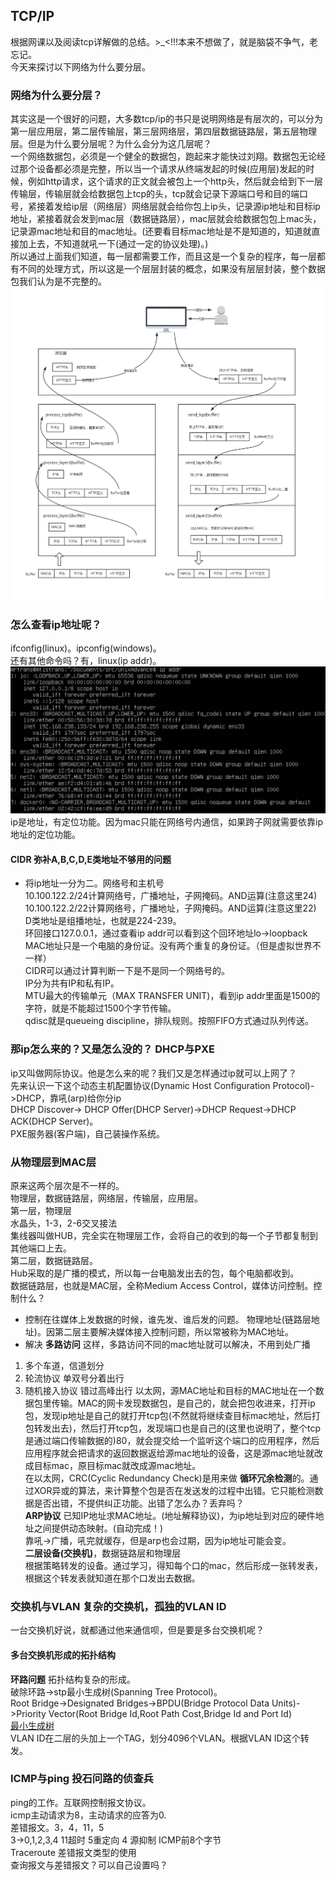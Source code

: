 ## TCP/IP
根据网课以及阅读tcp详解做的总结。>_<!!!本来不想做了，就是脑袋不争气，老忘记。<br>
今天来探讨以下网络为什么要分层。<br>
### 网络为什么要分层？
其实这是一个很好的问题，大多数tcp/ip的书只是说明网络是有层次的，可以分为第一层应用层，第二层传输层，第三层网络层，第四层数据链路层，第五层物理层。但是为什么要分层呢？为什么会分为这几层呢？<br>
一个网络数据包，必须是一个健全的数据包，跑起来才能快过刘翔。数据包无论经过那个设备都必须是完整，所以当一个请求从终端发起的时候(应用层)发起的时候，例如http请求，这个请求的正文就会被包上一个http头，然后就会给到下一层传输层，传输层就会给数据包上tcp的头，tcp就会记录下源端口号和目的端口号，紧接着发给ip层（网络层）网络层就会给你包上ip头，记录源ip地址和目标ip地址，紧接着就会发到mac层（数据链路层），mac层就会给数据包包上mac头，记录源mac地址和目的mac地址。(还要看目标mac地址是不是知道的，知道就直接加上去，不知道就吼一下(通过一定的协议处理)。)<br>
所以通过上面我们知道，每一层都需要工作，而且这是一个复杂的程序，每一层都有不同的处理方式，所以这是一个层层封装的概念，如果没有层层封装，整个数据包我们认为是不完整的。<br>
![layers](./img/layers.jpg)<br>
### 怎么查看ip地址呢？
ifconfig(linux)。ipconfig(windows)。<br>
还有其他命令吗？有，linux(ip addr)。<br>
![ipaddress](./img/ipaddress.png)<br>
ip是地址，有定位功能。因为mac只能在网络号内通信，如果跨子网就需要依靠ip地址的定位功能。
#### CIDR 弥补A,B,C,D,E类地址不够用的问题
* 将ip地址一分为二。网络号和主机号<br>
10.100.122.2/24计算网络号，广播地址，子网掩码。AND运算(注意这里24)<br>
10.100.122.2/22计算网络号，广播地址，子网掩码。AND运算(注意这里22)<br>
D类地址是组播地址，也就是224-239。<br>
环回接口127.0.0.1，通过查看ip addr可以看到这个回环地址lo->loopback<br>
MAC地址只是一个电脑的身份证。没有两个重复的身份证。（但是虚拟世界不一样）<br>
CIDR可以通过计算判断一下是不是同一个网络号的。<br>
IP分为共有IP和私有IP。<br>
MTU最大的传输单元（MAX TRANSFER UNIT)，看到ip addr里面是1500的字符，就是不能超过1500个字节传输。<br>
qdisc就是queueing discipline，排队规则。按照FIFO方式通过队列传送。<br>
### 那ip怎么来的？又是怎么没的？ DHCP与PXE
ip又叫做网际协议。他是怎么来的呢？我们又是怎样通过ip就可以上网了？<br>
先来认识一下这个动态主机配置协议(Dynamic Host Configuration Protocol)->DHCP，靠吼(arp)给你分ip<br>
DHCP Discover-> DHCP Offer(DHCP Server)->DHCP Request->DHCP ACK(DHCP Server)。<br>
PXE服务器(客户端)，自己装操作系统。<br>
### 从物理层到MAC层
原来这两个层次是不一样的。<br>
物理层，数据链路层，网络层，传输层，应用层。<br>
第一层，物理层<br>
水晶头，1-3，2-6交叉接法<br>
集线器叫做HUB，完全实在物理层工作，会将自己的收到的每一个子节都复制到其他端口上去。<br>
第二层，数据链路层。<br>
Hub采取的是广播的模式，所以每一台电脑发出去的包，每个电脑都收到。<br>
数据链路层，也就是MAC层，全称Medium Access Control，媒体访问控制。控制什么？
* 控制在往媒体上发数据的时候，谁先发、谁后发的问题。
物理地址(链路层地址)。因第二层主要解决媒体接入控制问题，所以常被称为MAC地址。<br>
* 解决 **多路访问** 这样，多路访问不同的mac地址就可以解决，不用到处广播
1. 多个车道，信道划分
2. 轮流协议 单双号分着出行
3. 随机接入协议 错过高峰出行
以太网，源MAC地址和目标的MAC地址在一个数据包里传输。MAC的网卡发现数据包，是自己的，就会把包收进来，打开ip包，发现ip地址是自己的就打开tcp包(不然就将继续查目标mac地址，然后打包转发出去)，然后打开tcp包，发现端口也是自己的(这里也说明了，整个tcp是通过端口传输数据的)80，就会提交给一个监听这个端口的应用程序，然后应用程序就会把请求的返回数据返给源mac地址的设备，这是源mac地址就改成目标mac，原目标mac就改成源mac地址。<br>
在以太网，CRC(Cyclic Redundancy Check)是用来做 **循环冗余检测**的。通过XOR异或的算法，来计算整个包是否在发送发的过程中出错。它只能检测数据是否出错，不提供纠正功能。出错了怎么办？丢弃吗？<br>
**ARP协议** 已知IP地址求MAC地址。(地址解释协议)，为ip地址到对应的硬件地址之间提供动态映射。(自动完成！)<br>
靠吼->广播，吼完就缓存，但是arp也会过期，因为ip地址可能会变。<br>
**二层设备(交换机)**，数据链路层和物理层<br>
根据策略转发的设备。通过学习，得知每个口的mac，然后形成一张转发表，根据这个转发表就知道在那个口发出去数据。<br>
### 交换机与VLAN 复杂的交换机，孤独的VLAN ID
一台交换机好说，就都通过他来通信呗，但是要是多台交换机呢？<br>
#### 多台交换机形成的拓扑结构
**环路问题** 拓扑结构复杂的形成。<br>
破除环路->stp最小生成树(Spanning Tree Protocol)。<br>
Root Bridge->Designated Bridges->BPDU(Bridge Protocol Data Units)->Priority Vector(Root Bridge Id,Root Path Cost,Bridge Id and Port Id)<br>
[最小生成树](https://www.cnblogs.com/biyeymyhjob/archive/2012/07/30/2615542.html)<br>
VLAN ID在二层的头加上一个TAG，划分4096个VLAN。根据VLAN ID这个转发。<br>
### ICMP与ping 投石问路的侦查兵
ping的工作。互联网控制报文协议。<br>
icmp主动请求为8，主动请求的应答为0.<br>
差错报文。3，4，11，5<br>
3->0,1,2,3,4
11超时
5重定向
4 源抑制
ICMP前8个字节<br>
Traceroute 差错报文类型的使用<br>
查询报文与差错报文？可以自己设置吗？<br>
